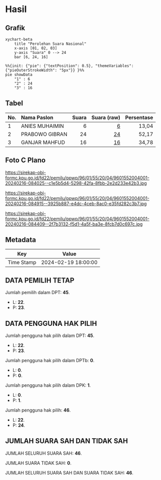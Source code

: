 # Hasil

## Grafik

```mermaid
xychart-beta
    title "Perolehan Suara Nasional"
    x-axis [01, 02, 03]
    y-axis "Suara" 0 --> 24
    bar [6, 24, 16]
```

```mermaid
%%{init: {"pie": {"textPosition": 0.5}, "themeVariables": {"pieOuterStrokeWidth": "5px"}} }%%
pie showData
    "1" : 6
    "2" : 24
    "3" : 16
```

## Tabel

| No. | Nama Paslon    | Suara | Suara (raw) | Persentase |
|:--- |:-------------- | -----:| -----------:| ----------:|
| 1   | ANIES MUHAIMIN | 6     | [6][p-1]    | 13,04      |
| 2   | PRABOWO GIBRAN | 24    | [24][p-2]   | 52,17      |
| 3   | GANJAR MAHFUD  | 16    | [16][p-3]   | 34,78      |


[p-1]: https://github.com/gigit-pemilu/pemilu-2024/blob/main/pilpres/hitung-suara/sub/96-papua-barat-daya/sub/01-sorong/sub/55-sayosa-timur/sub/2004-klawon-kec-sayosa-timur/sub/001-tps/sub/paslon-1.txt
[p-2]: https://github.com/gigit-pemilu/pemilu-2024/blob/main/pilpres/hitung-suara/sub/96-papua-barat-daya/sub/01-sorong/sub/55-sayosa-timur/sub/2004-klawon-kec-sayosa-timur/sub/001-tps/sub/paslon-2.txt
[p-3]: https://github.com/gigit-pemilu/pemilu-2024/blob/main/pilpres/hitung-suara/sub/96-papua-barat-daya/sub/01-sorong/sub/55-sayosa-timur/sub/2004-klawon-kec-sayosa-timur/sub/001-tps/sub/paslon-3.txt

## Foto C Plano

https://sirekap-obj-formc.kpu.go.id/fd22/pemilu/ppwp/96/01/55/20/04/9601552004001-20240216-084025--c1e5b5d4-5298-42fa-8fbb-2e2d233e42b3.jpg

https://sirekap-obj-formc.kpu.go.id/fd22/pemilu/ppwp/96/01/55/20/04/9601552004001-20240216-084915--3925b887-e4dc-4ceb-8ac0-e35fd282c3b7.jpg

https://sirekap-obj-formc.kpu.go.id/fd22/pemilu/ppwp/96/01/55/20/04/9601552004001-20240216-084409--2f7b3132-f5d1-4a5f-ba3e-8fcb7d0c697c.jpg


## Metadata

| Key        | Value               |
| ---------- | ------------------- |
| Time Stamp | 2024-02-19 18:00:00 |


## DATA PEMILIH TETAP

Jumlah pemilih dalam DPT: **45**.
 * L: **22**.
 * P: **23**.

## DATA PENGGUNA HAK PILIH

Jumlah pengguna hak pilih dalam DPT: **45**.
 * L: **22**.
 * P: **23**.

Jumlah pengguna hak pilih dalam DPTb: **0**.
 * L: **0**.
 * P: **0**.

Jumlah pengguna hak pilih dalam DPK: **1**.
 * L: **0**.
 * P: **1**.

Jumlah pengguna hak pilih: **46**.
 * L: **22**.
 * P: **24**.

## JUMLAH SUARA SAH DAN TIDAK SAH

JUMLAH SELURUH SUARA SAH: **46**.

JUMLAH SUARA TIDAK SAH: **0**.

JUMLAH SELURUH SUARA SAH DAN SUARA TIDAK SAH: **46**.


